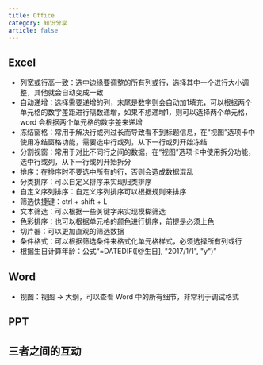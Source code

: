 ```yaml
---
title: Office
category: 知识分享
article: false
---
```


## Excel

+ 列宽或行高一致：选中边缘要调整的所有列或行，选择其中一个进行大小调整，其他就会自动变成一致
+ 自动递增：选择需要递增的列，末尾是数字则会自动加1填充，可以根据两个单元格的数字差距进行隔数递增，如果不想递增1，则可以选择两个单元格，word 会根据两个单元格的数字差来递增
+ 冻结窗格：常用于解决行或列过长而导致看不到标题信息，在“视图”选项卡中使用冻结窗格功能，需要选中行或列，从下一行或列开始冻结
+ 分割视窗：常用于对比不同行之间的数据，在“视图”选项卡中使用拆分功能，选中行或列，从下一行或列开始拆分
+ 排序：在排序时不要选中所有的行，否则会造成数据混乱
+ 分类排序：可以自定义排序来实现归类排序
+ 自定义序列排序：自定义序列排序可以根据规则来排序
+ 筛选快捷键：ctrl + shift + L
+ 文本筛选：可以根据一些关键字来实现模糊筛选
+ 色彩排序：也可以根据单元格的颜色进行排序，前提是必须上色
+ 切片器：可以更加直观的筛选数据
+ 条件格式：可以根据筛选条件来格式化单元格样式，必须选择所有列或行
+ 根据生日计算年龄：公式“=DATEDIF([@生日], "2017/1/1", "y")”

## Word

+ 视图：视图 -> 大纲，可以查看 Word 中的所有细节，非常利于调试格式

## PPT

## 三者之间的互动

<!-- to be updated -->